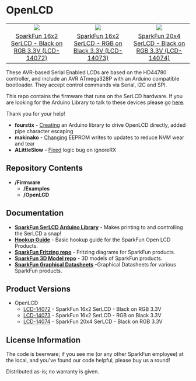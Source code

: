 OpenLCD 
=========

<table class="table table-hover table-striped table-bordered">
  <tr align="center">
   <td><a href="https://www.sparkfun.com/products/14072"><img src="https://cdn.sparkfun.com/assets/parts/1/1/9/2/5/14072-SparkFun_16x2_SerLCD_-_Black_on_RGB_3.3V-01.jpg"></a></td>
   <td><a href="https://www.sparkfun.com/products/14073"><img src="https://cdn.sparkfun.com/assets/parts/1/1/9/2/6/14073-SparkFun_16x2_SerLCD_-_RGB_on_Black_3.3V-01.jpg"></a></td>
   <td><a href="https://www.sparkfun.com/products/14074"><img src="https://cdn.sparkfun.com/assets/parts/1/1/9/2/7/14074-SparkFun_20x4_SerLCD_-_Black_on_RGB_3.3V-01.jpg"></a></td>
  </tr>
  <tr align="center">
    <td><a href="https://www.sparkfun.com/products/14072">SparkFun 16x2 SerLCD - Black on RGB 3.3V (LCD-14072)</a></td>
    <td><a href="https://www.sparkfun.com/products/14073">SparkFun 16x2 SerLCD - RGB on Black 3.3V (LCD-14073)</a></td>
    <td><a href="https://www.sparkfun.com/products/14074">SparkFun 20x4 SerLCD - Black on RGB 3.3V (LCD-14074)</a></td>
  </tr>
</table>

These AVR-based Serial Enabled LCDs are based on the HD44780 controller, and include an AVR ATmega328P with an Arduino compatible bootloader. They accept control commands via Serial, I2C and SPI. 

This repo contains the firmware that runs on the SerLCD hardware. If you are looking for the Arduino Library to talk to these devices please go [here](https://github.com/sparkfun/SparkFun_SerLCD_Arduino_Library).

Thank you for your help!

* **fourstix** - [Creating](https://github.com/sparkfun/OpenLCD/pull/13) an Arduino library to drive OpenLCD directly, added pipe character escaping
* **makinako** - [Changing](https://github.com/sparkfun/OpenLCD/pull/18) EEPROM writes to updates to reduce NVM wear and tear
* **ALittleSlow** - [Fixed](https://github.com/sparkfun/OpenLCD/pull/21) logic bug on ignoreRX

Repository Contents
-------------------
* **/Firmware**
  * **/Examples**
  * **/OpenLCD**

Documentation
--------------
* **[SparkFun SerLCD Arduino Library](https://github.com/sparkfun/SparkFun_SerLCD_Arduino_Library)** - Makes printing to and controlling the SerLCD a snap!
* **[Hookup Guide](https://learn.sparkfun.com/tutorials/avr-based-serial-enabled-lcds-hookup-guide)** - Basic hookup guide for the SparkFun Open LCD Products.
* **[SparkFun Fritzing repo](https://github.com/sparkfun/Fritzing_Parts)** - Fritzing diagrams for SparkFun products.
* **[SparkFun 3D Model repo](https://github.com/sparkfun/3D_Models)** - 3D models of SparkFun products. 
* **[SparkFun Graphical Datasheets](https://github.com/sparkfun/Graphical_Datasheets)** -Graphical Datasheets for various SparkFun products.

Product Versions
----------------
* OpenLCD
  * [LCD-14072](https://www.sparkfun.com/products/14072) - SparkFun 16x2 SerLCD - Black on RGB 3.3V
  * [LCD-14073](https://www.sparkfun.com/products/14073) - SparkFun 16x2 SerLCD - RGB on Black 3.3V
  * [LCD-14074](https://www.sparkfun.com/products/14074) - SparkFun 20x4 SerLCD - Black on RGB 3.3V

License Information
-------------------
The code is beerware; if you see me (or any other SparkFun employee) at the local, and you've found our code helpful, please buy us a round!

Distributed as-is; no warranty is given.
